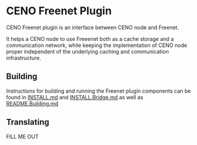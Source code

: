 # CENO Freenet Plugin

CENO Freenet plugin is an interface between CENO node and Freenet.

It helps a CENO node to use Freeenet both as a cache storage and a communication network, 
while keeping the implementation of CENO node proper independent of the underlying caching
and communication infrastructure.

## Building

Instructions for building and running the Freenet plugin components can be
found in [INSTALL.md](https://github.com/equalitie/ceno/blob/master/ceno-freenet/INSTALL.md)
and [INSTALL.Bridge.md](https://github.com/equalitie/ceno/blob/master/ceno-freenet/INSTALL.Bridge.md)
as well as [README.Building.md](https://github.com/equalitie/ceno/blob/master/ceno-freenet/README.building.md)

## Translating

FILL ME OUT
